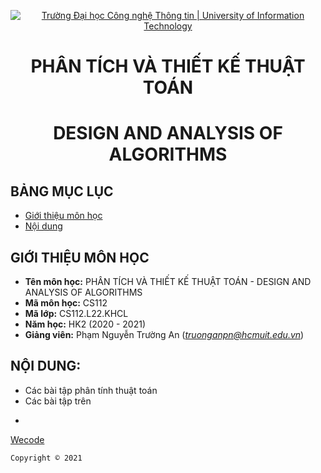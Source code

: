 <!-- Banner -->
<p align="center">
  <a href="https://www.uit.edu.vn/" title="Trường Đại học Công nghệ Thông tin" style="border: none;">
    <img src="https://i.imgur.com/WmMnSRt.png" alt="Trường Đại học Công nghệ Thông tin | University of Information Technology">
  </a>
</p>

<!-- Title -->
<h1 align="center"><b>PHÂN TÍCH VÀ THIẾT KẾ THUẬT TOÁN</b></h1>
<h1 align="center"><b>DESIGN AND ANALYSIS OF ALGORITHMS</b></h1>

<!-- Main -->
## BẢNG MỤC LỤC
* [Giới thiệu môn học](#giới-thiệu-môn-học)
* [Nội dung](#nội-dung)

## GIỚI THIỆU MÔN HỌC
* **Tên môn học:** PHÂN TÍCH VÀ THIẾT KẾ THUẬT TOÁN - DESIGN AND ANALYSIS OF ALGORITHMS
* **Mã môn học:** CS112
* **Mã lớp:** CS112.L22.KHCL
* **Năm học:** HK2 (2020 - 2021)
* **Giảng viên:** Phạm Nguyễn Trường An (*truonganpn@hcmuit.edu.vn*)

## NỘI DUNG:
* Các bài tập phân tính thuật toán 
* Các bài tập trên 
* <p align="center">
  <a href="https://www.uit.edu.vn/" title="Trường Đại học Công nghệ Thông tin" </a>
</p>
  <a href= " https://cs.uit.edu.vn/wecode/cs112truongan/assignments "target="_blank"> Wecode </a>

<!-- Footer -->
`Copyright © 2021`
<!-- Copyright © 2021 - By JD981 -->
